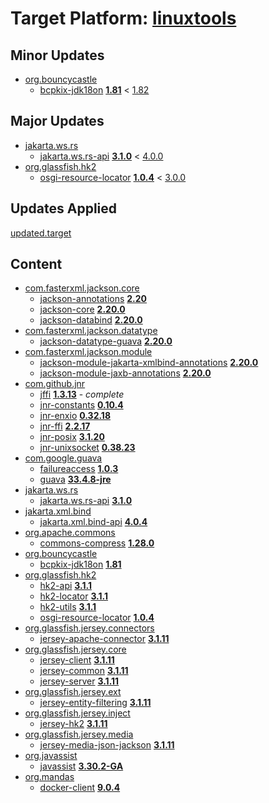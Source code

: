# Target Platform: [linuxtools](https://raw.githubusercontent.com/eclipse-linuxtools/org.eclipse.linuxtools/refs/heads/master/releng/org.eclipse.linuxtools.target/linuxtools-latest.target)

## Minor Updates
 - [org.bouncycastle](https://repo.maven.apache.org/maven2/org/bouncycastle/)
    - [bcpkix-jdk18on](https://repo.maven.apache.org/maven2/org/bouncycastle/bcpkix-jdk18on/) **[1.81](https://repo.maven.apache.org/maven2/org/bouncycastle/bcpkix-jdk18on/1.81)** < [1.82](https://repo.maven.apache.org/maven2/org/bouncycastle/bcpkix-jdk18on/1.82/)

## Major Updates
 - [jakarta.ws.rs](https://repo.maven.apache.org/maven2/jakarta/ws/rs/)
    - [jakarta.ws.rs-api](https://repo.maven.apache.org/maven2/jakarta/ws/rs/jakarta.ws.rs-api/) **[3.1.0](https://repo.maven.apache.org/maven2/jakarta/ws/rs/jakarta.ws.rs-api/3.1.0)** < [4.0.0](https://repo.maven.apache.org/maven2/jakarta/ws/rs/jakarta.ws.rs-api/4.0.0/)
 - [org.glassfish.hk2](https://repo.maven.apache.org/maven2/org/glassfish/hk2/)
    - [osgi-resource-locator](https://repo.maven.apache.org/maven2/org/glassfish/hk2/osgi-resource-locator/) **[1.0.4](https://repo.maven.apache.org/maven2/org/glassfish/hk2/osgi-resource-locator/1.0.4)** < [3.0.0](https://repo.maven.apache.org/maven2/org/glassfish/hk2/osgi-resource-locator/3.0.0/)

## Updates Applied
[updated.target](updated.target)

## Content
 - [com.fasterxml.jackson.core](https://repo.maven.apache.org/maven2/com/fasterxml/jackson/core/)
    - [jackson-annotations](https://repo.maven.apache.org/maven2/com/fasterxml/jackson/core/jackson-annotations/) **[2.20](https://repo.maven.apache.org/maven2/com/fasterxml/jackson/core/jackson-annotations/2.20)**
    - [jackson-core](https://repo.maven.apache.org/maven2/com/fasterxml/jackson/core/jackson-core/) **[2.20.0](https://repo.maven.apache.org/maven2/com/fasterxml/jackson/core/jackson-core/2.20.0)**
    - [jackson-databind](https://repo.maven.apache.org/maven2/com/fasterxml/jackson/core/jackson-databind/) **[2.20.0](https://repo.maven.apache.org/maven2/com/fasterxml/jackson/core/jackson-databind/2.20.0)**
 - [com.fasterxml.jackson.datatype](https://repo.maven.apache.org/maven2/com/fasterxml/jackson/datatype/)
    - [jackson-datatype-guava](https://repo.maven.apache.org/maven2/com/fasterxml/jackson/datatype/jackson-datatype-guava/) **[2.20.0](https://repo.maven.apache.org/maven2/com/fasterxml/jackson/datatype/jackson-datatype-guava/2.20.0)**
 - [com.fasterxml.jackson.module](https://repo.maven.apache.org/maven2/com/fasterxml/jackson/module/)
    - [jackson-module-jakarta-xmlbind-annotations](https://repo.maven.apache.org/maven2/com/fasterxml/jackson/module/jackson-module-jakarta-xmlbind-annotations/) **[2.20.0](https://repo.maven.apache.org/maven2/com/fasterxml/jackson/module/jackson-module-jakarta-xmlbind-annotations/2.20.0)**
    - [jackson-module-jaxb-annotations](https://repo.maven.apache.org/maven2/com/fasterxml/jackson/module/jackson-module-jaxb-annotations/) **[2.20.0](https://repo.maven.apache.org/maven2/com/fasterxml/jackson/module/jackson-module-jaxb-annotations/2.20.0)**
 - [com.github.jnr](https://repo.maven.apache.org/maven2/com/github/jnr/)
    - [jffi](https://repo.maven.apache.org/maven2/com/github/jnr/jffi/) **[1.3.13](https://repo.maven.apache.org/maven2/com/github/jnr/jffi/1.3.13)** - *complete*
    - [jnr-constants](https://repo.maven.apache.org/maven2/com/github/jnr/jnr-constants/) **[0.10.4](https://repo.maven.apache.org/maven2/com/github/jnr/jnr-constants/0.10.4)**
    - [jnr-enxio](https://repo.maven.apache.org/maven2/com/github/jnr/jnr-enxio/) **[0.32.18](https://repo.maven.apache.org/maven2/com/github/jnr/jnr-enxio/0.32.18)**
    - [jnr-ffi](https://repo.maven.apache.org/maven2/com/github/jnr/jnr-ffi/) **[2.2.17](https://repo.maven.apache.org/maven2/com/github/jnr/jnr-ffi/2.2.17)**
    - [jnr-posix](https://repo.maven.apache.org/maven2/com/github/jnr/jnr-posix/) **[3.1.20](https://repo.maven.apache.org/maven2/com/github/jnr/jnr-posix/3.1.20)**
    - [jnr-unixsocket](https://repo.maven.apache.org/maven2/com/github/jnr/jnr-unixsocket/) **[0.38.23](https://repo.maven.apache.org/maven2/com/github/jnr/jnr-unixsocket/0.38.23)**
 - [com.google.guava](https://repo.maven.apache.org/maven2/com/google/guava/)
    - [failureaccess](https://repo.maven.apache.org/maven2/com/google/guava/failureaccess/) **[1.0.3](https://repo.maven.apache.org/maven2/com/google/guava/failureaccess/1.0.3)**
    - [guava](https://repo.maven.apache.org/maven2/com/google/guava/guava/) **[33.4.8-jre](https://repo.maven.apache.org/maven2/com/google/guava/guava/33.4.8-jre)**
 - [jakarta.ws.rs](https://repo.maven.apache.org/maven2/jakarta/ws/rs/)
    - [jakarta.ws.rs-api](https://repo.maven.apache.org/maven2/jakarta/ws/rs/jakarta.ws.rs-api/) **[3.1.0](https://repo.maven.apache.org/maven2/jakarta/ws/rs/jakarta.ws.rs-api/3.1.0)**
 - [jakarta.xml.bind](https://repo.maven.apache.org/maven2/jakarta/xml/bind/)
    - [jakarta.xml.bind-api](https://repo.maven.apache.org/maven2/jakarta/xml/bind/jakarta.xml.bind-api/) **[4.0.4](https://repo.maven.apache.org/maven2/jakarta/xml/bind/jakarta.xml.bind-api/4.0.4)**
 - [org.apache.commons](https://repo.maven.apache.org/maven2/org/apache/commons/)
    - [commons-compress](https://repo.maven.apache.org/maven2/org/apache/commons/commons-compress/) **[1.28.0](https://repo.maven.apache.org/maven2/org/apache/commons/commons-compress/1.28.0)**
 - [org.bouncycastle](https://repo.maven.apache.org/maven2/org/bouncycastle/)
    - [bcpkix-jdk18on](https://repo.maven.apache.org/maven2/org/bouncycastle/bcpkix-jdk18on/) **[1.81](https://repo.maven.apache.org/maven2/org/bouncycastle/bcpkix-jdk18on/1.81)**
 - [org.glassfish.hk2](https://repo.maven.apache.org/maven2/org/glassfish/hk2/)
    - [hk2-api](https://repo.maven.apache.org/maven2/org/glassfish/hk2/hk2-api/) **[3.1.1](https://repo.maven.apache.org/maven2/org/glassfish/hk2/hk2-api/3.1.1)**
    - [hk2-locator](https://repo.maven.apache.org/maven2/org/glassfish/hk2/hk2-locator/) **[3.1.1](https://repo.maven.apache.org/maven2/org/glassfish/hk2/hk2-locator/3.1.1)**
    - [hk2-utils](https://repo.maven.apache.org/maven2/org/glassfish/hk2/hk2-utils/) **[3.1.1](https://repo.maven.apache.org/maven2/org/glassfish/hk2/hk2-utils/3.1.1)**
    - [osgi-resource-locator](https://repo.maven.apache.org/maven2/org/glassfish/hk2/osgi-resource-locator/) **[1.0.4](https://repo.maven.apache.org/maven2/org/glassfish/hk2/osgi-resource-locator/1.0.4)**
 - [org.glassfish.jersey.connectors](https://repo.maven.apache.org/maven2/org/glassfish/jersey/connectors/)
    - [jersey-apache-connector](https://repo.maven.apache.org/maven2/org/glassfish/jersey/connectors/jersey-apache-connector/) **[3.1.11](https://repo.maven.apache.org/maven2/org/glassfish/jersey/connectors/jersey-apache-connector/3.1.11)**
 - [org.glassfish.jersey.core](https://repo.maven.apache.org/maven2/org/glassfish/jersey/core/)
    - [jersey-client](https://repo.maven.apache.org/maven2/org/glassfish/jersey/core/jersey-client/) **[3.1.11](https://repo.maven.apache.org/maven2/org/glassfish/jersey/core/jersey-client/3.1.11)**
    - [jersey-common](https://repo.maven.apache.org/maven2/org/glassfish/jersey/core/jersey-common/) **[3.1.11](https://repo.maven.apache.org/maven2/org/glassfish/jersey/core/jersey-common/3.1.11)**
    - [jersey-server](https://repo.maven.apache.org/maven2/org/glassfish/jersey/core/jersey-server/) **[3.1.11](https://repo.maven.apache.org/maven2/org/glassfish/jersey/core/jersey-server/3.1.11)**
 - [org.glassfish.jersey.ext](https://repo.maven.apache.org/maven2/org/glassfish/jersey/ext/)
    - [jersey-entity-filtering](https://repo.maven.apache.org/maven2/org/glassfish/jersey/ext/jersey-entity-filtering/) **[3.1.11](https://repo.maven.apache.org/maven2/org/glassfish/jersey/ext/jersey-entity-filtering/3.1.11)**
 - [org.glassfish.jersey.inject](https://repo.maven.apache.org/maven2/org/glassfish/jersey/inject/)
    - [jersey-hk2](https://repo.maven.apache.org/maven2/org/glassfish/jersey/inject/jersey-hk2/) **[3.1.11](https://repo.maven.apache.org/maven2/org/glassfish/jersey/inject/jersey-hk2/3.1.11)**
 - [org.glassfish.jersey.media](https://repo.maven.apache.org/maven2/org/glassfish/jersey/media/)
    - [jersey-media-json-jackson](https://repo.maven.apache.org/maven2/org/glassfish/jersey/media/jersey-media-json-jackson/) **[3.1.11](https://repo.maven.apache.org/maven2/org/glassfish/jersey/media/jersey-media-json-jackson/3.1.11)**
 - [org.javassist](https://repo.maven.apache.org/maven2/org/javassist/)
    - [javassist](https://repo.maven.apache.org/maven2/org/javassist/javassist/) **[3.30.2-GA](https://repo.maven.apache.org/maven2/org/javassist/javassist/3.30.2-GA)**
 - [org.mandas](https://repo.maven.apache.org/maven2/org/mandas/)
    - [docker-client](https://repo.maven.apache.org/maven2/org/mandas/docker-client/) **[9.0.4](https://repo.maven.apache.org/maven2/org/mandas/docker-client/9.0.4)**
